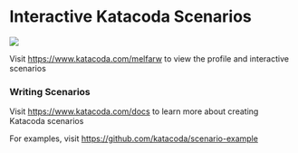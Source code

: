 # Interactive Katacoda Scenarios

[![](http://shields.katacoda.com/katacoda/melfarw/count.svg)](https://www.katacoda.com/melfarw "Get your profile on Katacoda.com")

Visit https://www.katacoda.com/melfarw to view the profile and interactive scenarios

### Writing Scenarios
Visit https://www.katacoda.com/docs to learn more about creating Katacoda scenarios

For examples, visit https://github.com/katacoda/scenario-example
